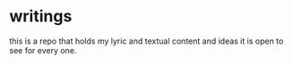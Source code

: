 # writings

this is a repo that holds my lyric and textual content and ideas it is open to see for every one.

